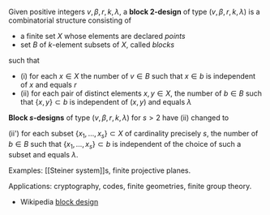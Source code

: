 Given positive integers $v,\beta,r,k,\lambda$, a __block 2-design__ of type $(v,\beta,r,k,\lambda)$ is a combinatorial structure consisting of 

* a finite set $X$ whose elements are declared _points_ 
* set $B$ of $k$-element subsets of $X$, called _blocks_

such that

* (i) for each $x\in X$ the number of $v\in B$ such that $x\in b$ is independent of $x$ and equals $r$ 
* (ii) for each pair of distinct elements $x,y\in X$, the number of $b\in B$ such that $\{x,y\}\subset b$ is independent of $(x,y)$ and equals $\lambda$

__Block $s$-designs__ of type $(v,\beta,r,k,\lambda)$ for $s\gt 2$ have (ii) changed to 

(ii') for each subset $\{x_1,\ldots,x_s\}\subset X$ of cardinality precisely $s$, the number of $b\in B$ such that $\{x_1,\ldots,x_s\}\subset b$ is independent of the choice of such a subset and equals $\lambda$. 

Examples: [[Steiner system]]s, finite projective planes. 

Applications: cryptography, codes, finite geometries, finite group theory.

* Wikipedia [block design](http://en.wikipedia.org/wiki/Block_design)

 